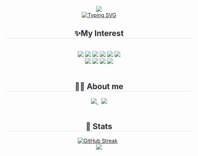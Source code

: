 <div align= "center">
    <img src="https://capsule-render.vercel.app/api?type=waving&color=8be49a&height=240&text=Hello!👋&animation=fadeIn&fontColor=ffffff&fontSize=70"/>
    </div>
    <div align= "center">
        <a href="https://hits.seeyoufarm.com">
<!--             <img src="https://hits.seeyoufarm.com/api/count/incr/badge.svg?url=https%3A%2F%2Fgithub.com%2Fdayul&count_bg=%2377CC85&title_bg=%23555555&icon=github.svg&icon_color=%23FFFFFF&title=hits&edge_flat=false"/></a> -->
<!--       <h3>성장하는 새싹 개발자 추다율 입니다! <br> 잘 부탁드립니다! 🙇‍♀️</h3> -->
<a href="https://git.io/typing-svg"><img src="https://readme-typing-svg.demolab.com?font=Bagel+Fat+One&size=30&duration=4500&pause=900&color=466558&center=true&multiline=true&random=false&width=435&lines=%EC%84%B1%EC%9E%A5%ED%95%98%EB%8A%94+%EC%83%88%EC%8B%B9+%EA%B0%9C%EB%B0%9C%EC%9E%90+%EC%B6%94%EB%8B%A4%EC%9C%A8+%EC%9E%85%EB%8B%88%EB%8B%A4!+" alt="Typing SVG" /></a>
      <br>
    </div>
    <div align= "center">
    <h2 style="border-bottom: 1px solid #d8dee4; color: #282d33;"> ✨My Interest </h2> <br> 
    <div style="margin: 0 auto; text-align: center;" align= "center"> 
          <img src="https://img.shields.io/badge/C-00599C?style=for-the-badge&logo=c&logoColor=white">
          <img src="https://img.shields.io/badge/HTML-239120?style=for-the-badge&logo=html5&logoColor=white">
          <img src="https://img.shields.io/badge/CSS-239120?&style=for-the-badge&logo=css3&logoColor=white">
          <img src="https://img.shields.io/badge/Java-ED8B00?style=for-the-badge&logo=openjdk&logoColor=white">
          <img src="https://img.shields.io/badge/MySQL-00000F?style=for-the-badge&logo=mysql&logoColor=white">
          <img src="https://img.shields.io/badge/Python-3776AB?style=for-the-badge&logo=python&logoColor=white">
          <br/><img src="https://img.shields.io/badge/Node.js-43853D?style=for-the-badge&logo=node.js&logoColor=white">
          <img src="https://img.shields.io/badge/C%2B%2B-00599C?style=for-the-badge&logo=c%2B%2B&logoColor=white">
          <img src="https://img.shields.io/badge/JavaScript-F7DF1E?style=for-the-badge&logo=JavaScript&logoColor=white">
          <img src="https://img.shields.io/badge/kotlin-7F52FF?style=for-the-badge&logo=kotlin&logoColor=white">
    </div>
    <br>
    <div align= "center">
    <h2 style="border-bottom: 1px solid #d8dee4; color: #282d33;"> 👩‍💻 About me </h2> 
    <div align= "center"> 
         <a href="https://www.instagram.com/luyaduhc"> <img src="https://img.shields.io/badge/Instagram-E4405F?style=flat-square&logo=Instagram&logoColor=white&link="> </a>
        &nbsp;
         <a href="https://velog.io/@dayul/posts"> <img src="https://img.shields.io/badge/Velog-20C997?style=flat-square&logo=Velog&logoColor=white&link="> </a>
    </div>  
    <br>
    </div>
    <div align= "center"> 
    <h2 style="border-bottom: 1px solid #d8dee4; color: #282d33;"> 🏅 Stats </h2> 
        <div align= "center"> 
            <a href="https://git.io/streak-stats"><img src="https://streak-stats.demolab.com?user=dayul&theme=vue" alt="GitHub Streak" /></a>
            <!--  [GitHub Stats]  -->
<!--             <img src="https://github-readme-stats.vercel.app/api?username=dayul&theme=vue&show_icons=true"/> -->
            &nbsp;
<!--             <img src="https://github-readme-stats.vercel.app/api/top-langs/?username=dayul&layout=compact&bg_color=180,00000000,00000000&title_color=000000&text_color=000000"/> </div>  -->
    </div>
    
<img src="https://capsule-render.vercel.app/api?type=waving&color=8be49a&height=150&section=footer&fontSize=90"/>

